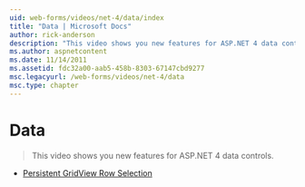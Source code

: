 ```yaml
---
uid: web-forms/videos/net-4/data/index
title: "Data | Microsoft Docs"
author: rick-anderson
description: "This video shows you new features for ASP.NET 4 data controls."
ms.author: aspnetcontent
ms.date: 11/14/2011
ms.assetid: fdc32a00-aab5-458b-8303-67147cbd9277
msc.legacyurl: /web-forms/videos/net-4/data
msc.type: chapter
---
```

Data
====================
> This video shows you new features for ASP.NET 4 data controls.


- [Persistent GridView Row Selection](aspnet-4-quick-hit-persistent-gridview-row-selection.md)

